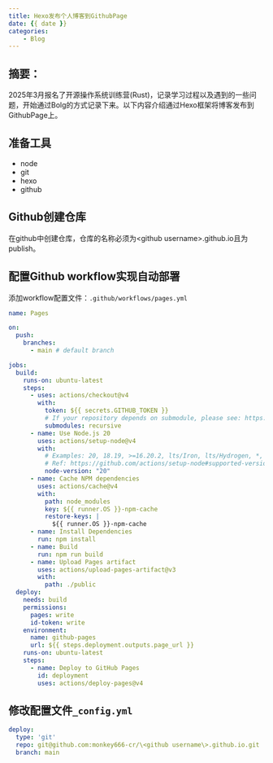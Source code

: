 ```yaml
---
title: Hexo发布个人博客到GithubPage
date: {{ date }}
categories:
    - Blog
---
```


## 摘要：

2025年3月报名了开源操作系统训练营(Rust)，记录学习过程以及遇到的一些问题，开始通过Bolg的方式记录下来。以下内容介绍通过Hexo框架将博客发布到GithubPage上。

## 准备工具

- node
- git
- hexo
- github

## Github创建仓库

在github中创建仓库，仓库的名称必须为\<github username\>.github.io且为publish。

## 配置Github workflow实现自动部署

添加workflow配置文件：`.github/workflows/pages.yml`

```yml
name: Pages

on:
  push:
    branches:
      - main # default branch

jobs:
  build:
    runs-on: ubuntu-latest
    steps:
      - uses: actions/checkout@v4
        with:
          token: ${{ secrets.GITHUB_TOKEN }}
          # If your repository depends on submodule, please see: https://github.com/actions/checkout
          submodules: recursive
      - name: Use Node.js 20
        uses: actions/setup-node@v4
        with:
          # Examples: 20, 18.19, >=16.20.2, lts/Iron, lts/Hydrogen, *, latest, current, node
          # Ref: https://github.com/actions/setup-node#supported-version-syntax
          node-version: "20"
      - name: Cache NPM dependencies
        uses: actions/cache@v4
        with:
          path: node_modules
          key: ${{ runner.OS }}-npm-cache
          restore-keys: |
            ${{ runner.OS }}-npm-cache
      - name: Install Dependencies
        run: npm install
      - name: Build
        run: npm run build
      - name: Upload Pages artifact
        uses: actions/upload-pages-artifact@v3
        with:
          path: ./public
  deploy:
    needs: build
    permissions:
      pages: write
      id-token: write
    environment:
      name: github-pages
      url: ${{ steps.deployment.outputs.page_url }}
    runs-on: ubuntu-latest
    steps:
      - name: Deploy to GitHub Pages
        id: deployment
        uses: actions/deploy-pages@v4
```

## 修改配置文件`_config.yml`

```yml
deploy:
  type: 'git'
  repo: git@github.com:monkey666-cr/\<github username\>.github.io.git
  branch: main
```